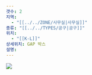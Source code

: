 ```yaml
---
갯수: 2
지역:
  - "[[../../ZONE/사무실|사무실]]"
종류: "[[../../TYPES/공구|공구]]"
위치:
  - "[[K-L]]"
상세위치: GAP 박스
설명:
---
```

![](http://192.168.50.22/images/240821_IMG_0023.jpg)
